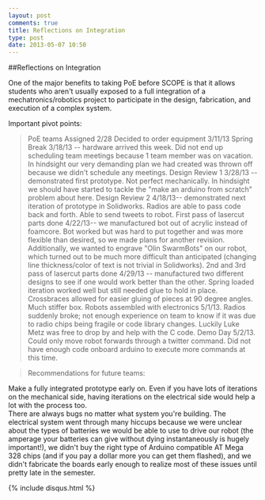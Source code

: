 ```yaml
---
layout: post
comments: true
title: Reflections on Integration
type: post
date: 2013-05-07 10:50
---
```


##Reflections on Integration

One of the major benefits to taking PoE before SCOPE is that it allows students who aren't usually exposed to a full integration of a mechatronics/robotics project to participate in the design, fabrication, and execution of a complex system.

Important pivot points:


> PoE teams Assigned 2/28
>Decided to order equipment 3/11/13
>Spring Break 3/18/13 -- hardware arrived this week. Did not end up scheduling team meetings because 1 team member was on vacation.  In hindsight our very demanding plan we had created was thrown off because we didn't schedule any meetings.
>Design Review 1 3/28/13 -- demonstrated first prototype. Not perfect mechanically.  In hindsight we should have started to tackle the "make an arduino from scratch" problem about here.
>Design Review 2 4/18/13-- demonstrated next iteration of prototype in Solidworks. Radios are able to pass code back and forth. Able to send tweets to robot.
>First pass of lasercut parts done 4/22/13-- we manufactured bot out of acrylic instead of foamcore.  Bot worked but was hard to put together and was more flexible than desired, so we made plans for another revision. 
>Additionally, we wanted to engrave "Olin SwarmBots" on our robot, which turned out to be much more difficult than anticipated (changing line thickness/color of text is not trivial in Solidworks).
>2nd and 3rd pass of lasercut parts done 4/29/13 -- manufactured two different designs to see if one would work better than the other. Spring loaded iteration worked well but still needed glue to hold in place.
>Crossbraces allowed for easier gluing of pieces at 90 degree angles. Much stiffer box.
>Robots assembled with electronics 5/1/13. Radios suddenly broke; not enough experience on team to know if it was due to radio chips being fragile or code library changes.  Luckily Luke Metz was free to drop by and help with the C code.
>Demo Day 5/2/13. Could only move robot forwards through a twitter command.  Did not have enough code onboard arduino to execute more commands at this time.


>Recommendations for future teams:

Make a fully integrated prototype early on.  Even if you have lots of iterations on the mechanical side, having iterations on the electrical side would help a lot with the process too.  
There are always bugs no matter what system you're building.  The electrical system went through many hiccups because we were unclear about the types of batteries we would be able to use to drive our robot (the amperage your batteries can give without dying instantaneously is hugely important!), we didn't buy the right type of Arduino compatible AT Mega 328 chips (and if you pay a dollar more you can get them flashed), and we didn't fabricate the boards early enough to realize most of these issues until pretty late in the semester.


{% include disqus.html %}
